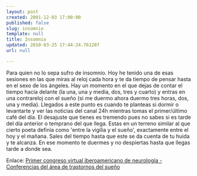 ```yaml
---
layout: post
created: 2001-12-03 17:00:00
published: false
slug: insomnio
template: null
title: Insomnio
updated: 2010-03-25 17:44:24.761207
url: null

---
```


Para quien no lo sepa sufro de insomnio. Hoy he tenido una de esas sesiones en las que miras al reloj cada hora y te da tiempo de pensar hasta en el sexo de los ángeles. Hay un momento en el que dejas de contar el tiempo hacia delante (la una, una y media, dos, tres y cuarto) y entras en una contrareloj con el sueño (si me duermo ahora duermo tres horas, dos, una y media). Llegados a este punto es cuando te planteas si dormir o levantarte y ver las noticias del canal 24h mientras tomas el primer/último café del día. El desajuste que tienes es tremendo pues no sabes si es tarde del día anterior o temprano del que llega. Estas en un terreno similar al que cierto poeta definía como 'entre la vigilia y el sueño', exactamente entre el hoy y el mañana. Sales del tiempo hasta que este se da cuenta de tu huida y te alcanza. En ese momento te duermes y no despiertas hasta que llegas tarde a donde sea.

Enlace: <a href="http://neurologia.rediris.es/congreso-1/conferencias/son.html">Primer congreso virtual iberoamericano de neurología - Conferencias del área de trastornos del sueño</a>


